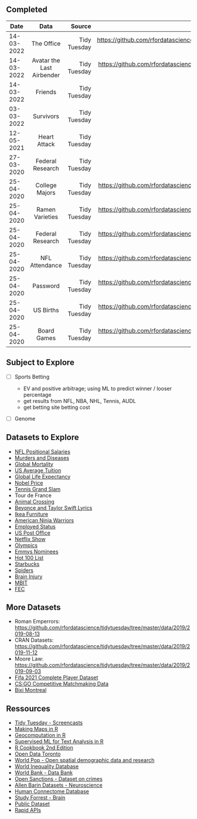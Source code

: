 
## Completed

| Date        | Data                      | Source                    | Link                                                                             |
| ----------- | :----------------------:  | ------------------------: | ---------------------------:                                                     |
| 14-03-2022  | The Office                | Tidy Tuesday              | https://github.com/rfordatascience/tidytuesday/blob/master/data/2020/2020-03-17/ |
| 14-03-2022  | Avatar the Last Airbender | Tidy Tuesday              | https://github.com/rfordatascience/tidytuesday/tree/master/data/2020/2020-08-11  |
| 14-03-2022  | Friends                   | Tidy Tuesday              |                                                                                  |
| 03-03-2022  | Survivors                 | Tidy Tuesday              |                                                                                  |
| 12-05-2021  | Heart Attack              | Tidy Tuesday              |                                                                                  |
| 27-03-2020  | Federal Research          | Tidy Tuesday              |                                                                                  |
| 25-04-2020  | College Majors            | Tidy Tuesday              | https://github.com/rfordatascience/tidytuesday/tree/master/data/2018/2018-10-16  |
| 25-04-2020  | Ramen Varieties           | Tidy Tuesday              | https://github.com/rfordatascience/tidytuesday/tree/master/data/2018/2018-10-02  |
| 25-04-2020  | Federal Research          | Tidy Tuesday              | https://github.com/rfordatascience/tidytuesday/tree/master/data/2019/2019-02-12  |
| 25-04-2020  | NFL Attendance            | Tidy Tuesday              | https://github.com/rfordatascience/tidytuesday/tree/master/data/2020/2020-02-04  |
| 25-04-2020  | Password                  | Tidy Tuesday              | https://github.com/rfordatascience/tidytuesday/tree/master/data/2020/2020-01-14  |
| 25-04-2020  | US Births                 | Tidy Tuesday              | https://github.com/rfordatascience/tidytuesday/tree/master/data/2020/2020-01-14  |
| 25-04-2020  | Board Games               | Tidy Tuesday              | https://github.com/rfordatascience/tidytuesday/tree/master/data/2019/2019-03-12  |

## Subject to Explore

- [ ] Sports Betting 
  - EV and positive arbitrage; using ML to predict winner / looser percentage
  - get results from NFL, NBA, NHL, Tennis, AUDL
  - get betting site betting cost
- [ ] Genome 


## Datasets to Explore

- [NFL Positional Salaries](https://github.com/rfordatascience/tidytuesday/blob/master/data/2018/2018-04-09/nfl_salary.xlsx)
- [Murders and Diseases](https://github.com/rfordatascience/tidytuesday/tree/master/data/2019/2019-12-10)
- [Global Mortality](https://github.com/rfordatascience/tidytuesday/blob/master/data/2018/2018-04-16/global_mortality.xlsx)
- [US Average Tuition](https://github.com/rfordatascience/tidytuesday/blob/master/data/2018/2018-04-02/us_avg_tuition.xlsx)
- [Global Life Expectancy](https://github.com/rfordatascience/tidytuesday/blob/master/data/2018/2018-07-03/week14_global_life_expectancy.csv)
- [Nobel Price](https://github.com/rfordatascience/tidytuesday/tree/master/data/2019/2019-05-14)
- [Tennis Grand Slam](https://github.com/rfordatascience/tidytuesday/tree/master/data/2019/2019-04-09)
- Tour de France
- [Animal Crossing](https://github.com/rfordatascience/tidytuesday/blob/master/data/2020/2020-05-05/readme.md)
- [Beyonce and Taylor Swift Lyrics](https://github.com/rfordatascience/tidytuesday/blob/master/data/2020/2020-09-29/readme.md)
- [Ikea Furniture](https://github.com/rfordatascience/tidytuesday/blob/master/data/2020/2020-11-03/readme.md)
- [American Ninja Warriors](https://github.com/rfordatascience/tidytuesday/tree/master/data/2020/2020-12-15)
- [Employed Status](https://github.com/rfordatascience/tidytuesday/tree/master/data/2021/2021-02-23)
- [US Post Office](https://github.com/rfordatascience/tidytuesday/tree/master/data/2021/2021-04-13)
- [Netflix Show](https://github.com/rfordatascience/tidytuesday/tree/master/data/2021/2021-04-20)
- [Olympics](https://github.com/rfordatascience/tidytuesday/tree/master/data/2021/2021-07-27)
- [Emmys Nominees](https://github.com/rfordatascience/tidytuesday/tree/master/data/2021/2021-09-21)
- [Hot 100 List](https://github.com/rfordatascience/tidytuesday/tree/master/data/2021/2021-09-14)
- [Starbucks](https://github.com/rfordatascience/tidytuesday/blob/master/data/2021/2021-12-21/starbucks.csv)
- [Spiders](https://github.com/rfordatascience/tidytuesday/tree/master/data/2021/2021-12-07)
- [Brain Injury](https://github.com/rfordatascience/tidytuesday/blob/master/data/2020/2020-03-24/readme.md)
- [MBIT](https://www.kaggle.com/datasets/datasnaek/mbti-type)
- [FEC](https://www.fec.gov/data/browse-data/?tab=bulk-data)


## More Datasets

- Roman Emperrors: https://github.com/rfordatascience/tidytuesday/tree/master/data/2019/2019-08-13
- CRAN Datasets: https://github.com/rfordatascience/tidytuesday/tree/master/data/2019/2019-11-12
- Moore Law: https://github.com/rfordatascience/tidytuesday/tree/master/data/2019/2019-09-03
- [Fifa 2021 Complete Player Dataset](https://www.kaggle.com/datasets/aayushmishra1512/fifa-2021-complete-player-data)
- [CS:GO Competitive Matchmaking Data](https://www.kaggle.com/datasets/skihikingkevin/csgo-matchmaking-damage?select=esea_meta_demos.part1.csv)
- [Bixi Montreal](https://bixi.com/en/open-data)


## Ressources

- [Tidy Tuesday - Screencasts](https://github.com/dgrtwo/data-screencasts)
- [Making Maps in R](https://github.com/rfordatascience/tidytuesday/tree/master/data/2021/2021-11-02)
- [Geocomputation in R](https://geocompr.robinlovelace.net/adv-map.html)
- [Supervised ML for Text Analysis in R](https://smltar.com/)
- [R Cookbook 2nd Edition](https://rc2e.com/)
- [Open Data Toronto](https://open.toronto.ca/#84045f23-7465-0892-8889-7b6f91049b29)
- [World Pop - Open spatial demographic data and research](https://hub.worldpop.org/)
- [World Inequality Database](https://wid.world/)
- [World Bank - Data Bank](https://databank.worldbank.org/home.aspx)
- [Open Sanctions - Dataset on crimes](https://www.opensanctions.org/)
- [Allen Barin Datasets - Neuroscience](https://portal.brain-map.org/)
- [Human Connectome Database](https://db.humanconnectome.org/app/template/Login.vm)
- [Study Forrest - Brain](https://www.studyforrest.org/)
- [Public Dataset](https://github.com/public-apis/public-apis?tab=readme-ov-file)
- [Rapid APIs](https://rapidapi.com/hub)


